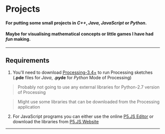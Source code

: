# Projects
#### For putting some small projects in _C++_, _Java_, _JavaScript_ or _Python_.
#### Maybe for visualising mathematical concepts or little games I have had **_fun_** making.
___
## Requirements
1. You'll need to download [Processing-3.4+](https://processing.org/download/ "Go to Processing's Official Website") to run Processing sketches (**.pde** files for _Java_, **.pyde** for _Python_ Mode of Processing)
> Probably not going to use any external libraries for Python-2.7 version of Processing

> Might use some libraries that can be downloaded from the Processing application

2. For JavaScript programs you can either use the online [P5.JS Editor](https://editor.p5js.org/ "p5.js Web Editor") or download the libraries from
[P5.JS Website](https://p5js.org/download/ "Download p5.js Libraries")
___
